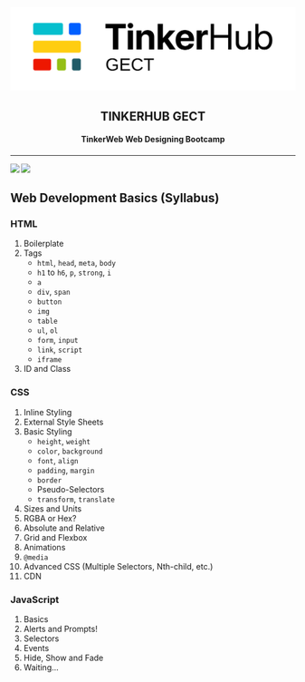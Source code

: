 <p align="center">
<a href="https://gihub.com/tinkerhubgect">
	<img src="https://github.com/tinkerhubgect/template/raw/main/.github/images/thhub.png"/>
</a>
	<h2 align="center"> TINKERHUB GECT </h2>
	<h4 align="center"> TinkerWeb Web Designing Bootcamp <h4>
</p>

---
[![](https://img.shields.io/badge/Discord-7289DA?style=for-the-badge&logo=discord&logoColor=white)](https://discord.gg/nrCmwwfZxb)
[![](https://img.shields.io/badge/YouTube-FF0000?style=for-the-badge&logo=youtube&logoColor=white)](https://www.youtube.com/watch?v=H1D7imOm3KE&list=PLJaEdBUfehM1351YIku8uKJc6T0JWyfqt
)



## Web Development Basics (Syllabus)

### HTML

1. Boilerplate
2. Tags
    * `html`, `head`, `meta`, `body`
    * `h1` to `h6`, `p`, `strong`, `i`
    * `a`
    * `div`, `span`
    * `button`
    * `img`
    * `table`
    * `ul`, `ol`
    * `form`, `input`
    * `link`, `script`
    * `iframe`
3. ID and Class

### CSS

1. Inline Styling
2. External Style Sheets
3. Basic Styling
    * `height`, `weight`
    * `color`, `background`
    * `font`, `align`
    * `padding`, `margin`
    * `border`
    * Pseudo-Selectors
    * `transform`, `translate`
4. Sizes and Units
5. RGBA or Hex?
6. Absolute and Relative
7. Grid and Flexbox
8. Animations
9. `@media`
10. Advanced CSS (Multiple Selectors, Nth-child, etc.)
11. CDN

### JavaScript

1. Basics
2. Alerts and Prompts!
3. Selectors
4. Events
5. Hide, Show and Fade
6. Waiting...
